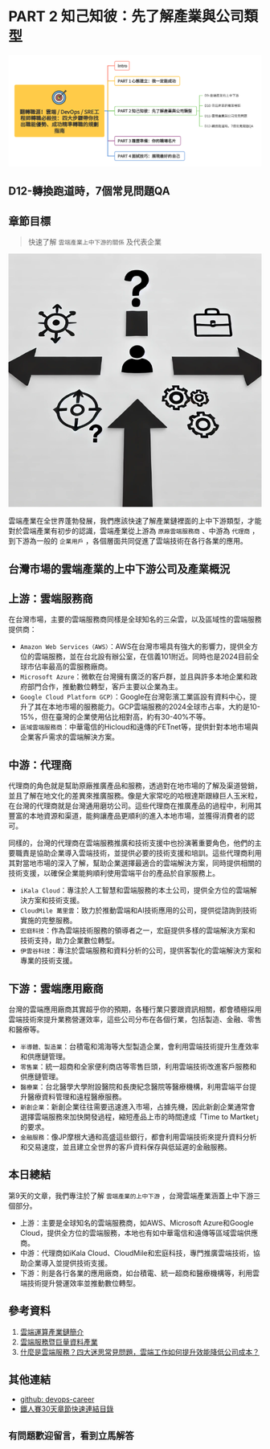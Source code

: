 # PART 2 知己知彼：先了解產業與公司類型

![鐵人賽-30Days-P2](https://github.com/qwedsazxc78/devops-career/raw/main/docs/img/30Days-P2.png)

## D12-轉換跑道時，7個常見問題QA

## 章節目標

> 快速了解 `雲端產業上中下游的關係` 及代表企業

![D12-轉換跑道時，7個常見問題QA](https://github.com/qwedsazxc78/devops-career/raw/main/docs/img/D12.png)

雲端產業在全世界蓬勃發展，我們應該快速了解產業鏈裡面的上中下游類型，才能對於雲端產業有初步的認識，雲端產業從上游為 `原廠雲端服務商` 、中游為 `代理商` ，到下游為一般的 `企業用戶` ，各個層面共同促進了雲端技術在各行各業的應用。

## 台灣市場的雲端產業的上中下游公司及產業概況

## 上游：雲端服務商

在台灣市場，主要的雲端服務商同樣是全球知名的三朵雲，以及區域性的雲端服務提供商：

* `Amazon Web Services（AWS）`：AWS在台灣市場具有強大的影響力，提供全方位的雲端服務，並在台北設有辦公室，在信義101附近。同時也是2024目前全球市佔率最高的雲服務廠商。
* `Microsoft Azure`：微軟在台灣擁有廣泛的客戶群，並且與許多本地企業和政府部門合作，推動數位轉型，客戶主要以企業為主。
* `Google Cloud Platform GCP）`：Google在台灣彰濱工業區設有資料中心，提升了其在本地市場的服務能力。GCP雲端服務的2024全球市占率，大約是10-15%，但在臺灣的企業使用佔比相對高，約有30-40%不等。
* `區域雲端服務商`：中華電信的Hicloud和遠傳的FETnet等，提供針對本地市場與企業客戶需求的雲端解決方案。

## 中游：代理商

代理商的角色就是幫助原廠推廣產品和服務，透過對在地市場的了解及渠道營銷，並且了解在地文化的差異來推廣服務。像是大家常吃的哈根達斯跟綠巨人玉米粒，在台灣的代理商就是台灣通用磨坊公司。這些代理商在推廣產品的過程中，利用其豐富的本地資源和渠道，能夠讓產品更順利的進入本地市場，並獲得消費者的認可。

同樣的，台灣的代理商在雲端服務推廣和技術支援中也扮演著重要角色，他們的主要職責是協助企業導入雲端技術，並提供必要的技術支援和培訓。這些代理商利用其對當地市場的深入了解，幫助企業選擇最適合的雲端解決方案，同時提供相關的技術支援，以確保企業能夠順利使用雲端平台的產品於自家服務上。

* `iKala Cloud`：專注於人工智慧和雲端服務的本土公司，提供全方位的雲端解決方案和技術支援。
* `CloudMile 萬里雲`：致力於推動雲端和AI技術應用的公司，提供從諮詢到技術實施的完整服務。
* `宏庭科技`：作為雲端技術服務的領導者之一，宏庭提供多樣的雲端解決方案和技術支持，助力企業數位轉型。
* `伊雲谷科技`：專注於雲端服務和資料分析的公司，提供客製化的雲端解決方案和專業的技術支援。

## 下游：雲端應用廠商

台灣的雲端應用廠商其實超乎你的預期，各種行業只要跟資訊相關，都會積極採用雲端技術來提升業務營運效率，這些公司分布在各個行業，包括製造、金融、零售和醫療等。

* `半導體、製造業`：台積電和鴻海等大型製造企業，會利用雲端技術提升生產效率和供應鏈管理。
* `零售業`：統一超商和全家便利商店等零售巨頭，利用雲端技術改進客戶服務和供應鏈管理。
* `醫療業`：台北醫學大學附設醫院和長庚紀念醫院等醫療機構，利用雲端平台提升醫療資料管理和遠程醫療服務。
* `新創企業`：新創企業往往需要迅速進入市場，占據先機，因此新創企業通常會選擇雲端服務來加快開發過程，縮短產品上市的時間達成「Time to Martket」的要求。
* `金融服務`：像JP摩根大通和高盛這些銀行，都會利用雲端技術來提升資料分析和交易速度，並且建立全世界的客戶資料保存與低延遲的金融服務。

## 本日總結

第9天的文章，我們專注於了解 `雲端產業的上中下游` ，台灣雲端產業涵蓋上中下游三個部分。

* 上游：主要是全球知名的雲端服務商，如AWS、Microsoft Azure和Google Cloud，提供全方位的雲端服務，本地也有如中華電信和遠傳等區域雲端供應商。
* 中游：代理商如iKala Cloud、CloudMile和宏庭科技，專門推廣雲端技術，協助企業導入並提供技術支援。
* 下游：則是各行各業的應用廠商，如台積電、統一超商和醫療機構等，利用雲端技術提升營運效率並推動數位轉型。

## 參考資料

1. [雲端運算產業鏈簡介](https://ic.tpex.org.tw/introduce.php?ic=5400)
2. [雲端服務暨巨量資料產業](https://theme.ndc.gov.tw/manpower/cp.aspx?n=C9ECDD0E995DB66B#)
3. [什麼是雲端服務？四大迷思常見問題，雲端工作如何提升效能降低公司成本？](https://blog.jandi.com/tw/saas-cloud/)

## 其他連結

* [github: devops-career](https://github.com/qwedsazxc78/devops-career/tree/main)
* [鐵人賽30天章節快速連結目錄](https://ithelp.ithome.com.tw/articles/10351094)

## `有問題歡迎留言，看到立馬解答`
